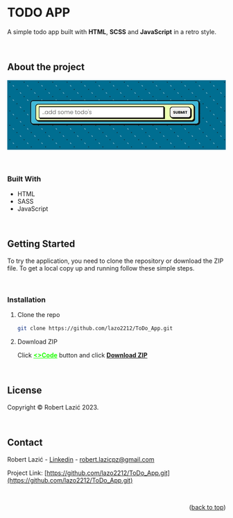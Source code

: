 <br>

<a name="#readme-top"></a>

# TODO APP

A simple todo app built with **HTML**, **SCSS** and **JavaScript** in a retro style.

<br>

<!-- ABOUT THE PROJECT -->

## About the project

![TODO App image](/projectImage.jpg)

<br>

### Built With

- HTML
- SASS
- JavaScript

<br>

<!-- GETTING STARTED -->

## Getting Started

To try the application, you need to clone the repository or download the ZIP file.
To get a local copy up and running follow these simple steps.

<br>

### Installation

1. Clone the repo
   ```sh
   git clone https://github.com/lazo2212/ToDo_App.git
   ```
2. Download ZIP

   Click <a style="color: #1cff00" href="https://github.com/lazo2212/ToDo_App">**<>Code**</a> button and click <a href="https://github.com/lazo2212/ToDo_App/archive/refs/heads/master.zip"> **Download ZIP** </a>

<br>

<!-- LICENSE -->

## License

Copyright © Robert Lazić 2023.

<br>

<!-- CONTACT -->

## Contact

Robert Lazić - [Linkedin](https://www.linkedin.com/in/robert-lazi%C4%87-927a79266/) - robert.lazicpz@gmail.com

Project Link: [https://github.com/lazo2212/ToDo_App.git](https://github.com/lazo2212/ToDo_App.git)

<br>

<p align="right">(<a href="#readme-top">back to top</a>)</p>

